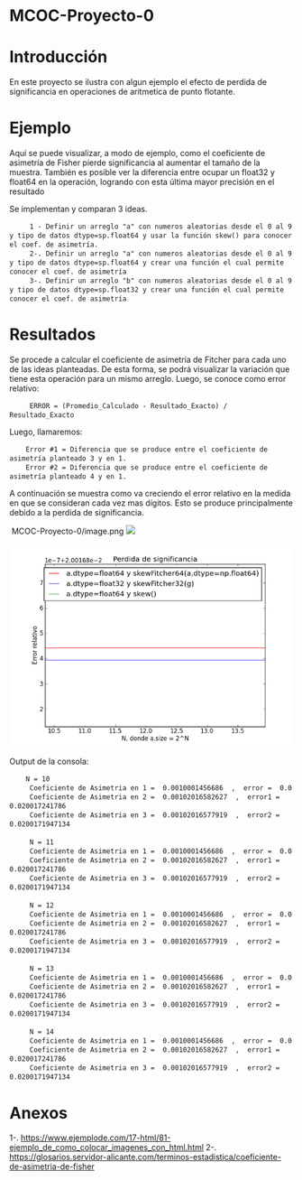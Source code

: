 # MCOC-Proyecto-0

<b> <H1> Introducción </H1> </b> 

En este proyecto se ilustra con algun ejemplo el efecto de perdida de significancia en  operaciones  de  aritmetica  de  punto  flotante.

<b> <H1> Ejemplo </H1> </b> 

Aquí se puede visualizar, a modo de ejemplo, como el coeficiente de asimetría de Fisher pierde significancia al aumentar el tamaño de la muestra. También es posible ver la diferencia entre ocupar un float32 y float64 en la operación, logrando con esta última mayor precisión en el resultado

Se implementan y comparan 3 ideas.

         1 - Definir un arreglo "a" con numeros aleatorias desde el 0 al 9 y tipo de datos dtype=sp.float64 y usar la función skew() para conocer el coef. de asimetría.
         2-. Definir un arreglo "a" con numeros aleatorias desde el 0 al 9 y tipo de datos dtype=sp.float64 y crear una función el cual permite conocer el coef. de asimetría
         3-. Definir un arreglo "b" con numeros aleatorias desde el 0 al 9 y tipo de datos dtype=sp.float32 y crear una función el cual permite conocer el coef. de asimetría
        

<b> <H1> Resultados </H1> </b> 
         Se procede a calcular el coeficiente de asimetría de Fitcher para cada uno de las ideas planteadas. De esta forma, se podrá visualizar la variación que tiene esta operación para un mismo arreglo.
         Luego, se conoce como error relativo:

         ERROR = (Promedio_Calculado - Resultado_Exacto) / Resultado_Exacto
         
Luego, llamaremos:

        Error #1 = Diferencia que se produce entre el coeficiente de asimetría planteado 3 y en 1.
        Error #2 = Diferencia que se produce entre el coeficiente de asimetría planteado 4 y en 1.
        
A continuación se muestra como va creciendo el error relativo en la medida en que se consideran cada vez mas dígitos. Esto se produce principalmente debido a la perdida de significancia.


<img> MCOC-Proyecto-0/image.png
<img src="MCOC-Proyecto-0/image.png">

![alt text](https://github.com/gcorreaz/MCOC-Proyecto-0/blob/master/image.png)


        
Output de la consola:        

        N = 10
         Coeficiente de Asimetria en 1 =  0.0010001456686  ,  error =  0.0
         Coeficiente de Asimetria en 2 =  0.00102016582627  ,  error1 =  0.020017241786
         Coeficiente de Asimetria en 3 =  0.00102016577919  ,  error2 =  0.0200171947134
          
         N = 11
         Coeficiente de Asimetria en 1 =  0.0010001456686  ,  error =  0.0
         Coeficiente de Asimetria en 2 =  0.00102016582627  ,  error1 =  0.020017241786
         Coeficiente de Asimetria en 3 =  0.00102016577919  ,  error2 =  0.0200171947134

         N = 12
         Coeficiente de Asimetria en 1 =  0.0010001456686  ,  error =  0.0
         Coeficiente de Asimetria en 2 =  0.00102016582627  ,  error1 =  0.020017241786
         Coeficiente de Asimetria en 3 =  0.00102016577919  ,  error2 =  0.0200171947134

         N = 13
         Coeficiente de Asimetria en 1 =  0.0010001456686  ,  error =  0.0
         Coeficiente de Asimetria en 2 =  0.00102016582627  ,  error1 =  0.020017241786
         Coeficiente de Asimetria en 3 =  0.00102016577919  ,  error2 =  0.0200171947134

         N = 14
         Coeficiente de Asimetria en 1 =  0.0010001456686  ,  error =  0.0
         Coeficiente de Asimetria en 2 =  0.00102016582627  ,  error1 =  0.020017241786
         Coeficiente de Asimetria en 3 =  0.00102016577919  ,  error2 =  0.0200171947134





# Anexos

1-. https://www.ejemplode.com/17-html/81-ejemplo_de_como_colocar_imagenes_con_html.html
2-. https://glosarios.servidor-alicante.com/terminos-estadistica/coeficiente-de-asimetria-de-fisher


